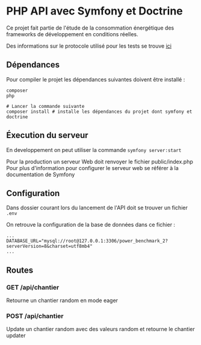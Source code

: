 # PHP API avec Symfony et Doctrine

Ce projet fait partie de l'étude de la consommation énergétique des frameworks
de développement en conditions réelles.

Des informations sur le protocole utilisé pour les tests se trouve [ici](https://github.com/axopen-power-benchmark/setup-benchmark)

## Dépendances

Pour compiler le projet les dépendances suivantes doivent être installé :

```shell
composer
php

# Lancer la commande suivante
composer install # installe les dépendances du projet dont symfony et doctrine  
```

## Éxecution du serveur

En developpement on peut utiliser la commande `symfony server:start`

Pour la production un serveur Web doit renvoyer le fichier public/index.php
Pour plus d'information pour configurer le serveur web se référer
à la documentation de Symfony

## Configuration

Dans dossier courant lors du lancement de l'API doit se trouver un fichier
```.env```

On retrouve la configuration de la base de données dans ce fichier :
```dotenv
...
DATABASE_URL="mysql://root@127.0.0.1:3306/power_benchmark_2?serverVersion=8&charset=utf8mb4"
...
```

## Routes

### GET /api/chantier

Retourne un chantier random en mode eager

### POST /api/chantier

Update un chantier random avec des valeurs random et retourne le chantier updater
